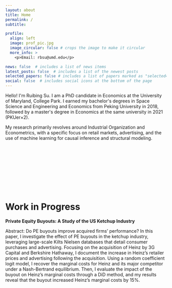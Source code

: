 ```yaml
---
layout: about
title: Home
permalink: /
subtitle:

profile:
  align: left
  image: prof_pic.jpg
  image_circular: false # crops the image to make it circular
  more_info: >
    <p>Email: rbsu@umd.edu</p>

news: false  # includes a list of news items
latest_posts: false  # includes a list of the newest posts
selected_papers: false # includes a list of papers marked as "selected={true}"
social: false  # includes social icons at the bottom of the page
---
```


<body>
    <p>Hello! I'm Ruibing Su. I am a PhD candidate in Economics at the University of Maryland, College Park. I earned my bachelor's degrees in Space Science and Engineering and Economics from Peking University in 2018, followed by a master's degree in Economics at the same university in 2021 (PKUer&times;2).</p>
    <p>My research primarily revolves around Industrial Organization and Econometrics, with a specific focus on retail markets, advertising, and the use of machine learning for causal inference and structural modeling.</p>
</body>



<br><br/><br><br/><br><br/><br><br/>
<body>
    <h1>Work in Progress</h1>
    <p><strong>Private Equity Buyouts: A Study of the US Ketchup Industry </strong></p>
     <p>Abstract: Do PE buyouts improve acquired firms’ performance? In this paper, I investigate the effect of PE buyouts in the ketchup industry, leveraging large-scale Kilts Nielsen databases that detail consumer purchases and advertising. Focusing on the acquisition of Heinz by 3G Capital and Berkshire Hathaway, I document the increase in Heinz’s retailer prices and advertising following the acquisition. Using a random coefficient logit model, I recover the marginal costs for Heinz and its major competitor under a Nash-Bertrand equilibrium. Then, I evaluate the impact of the buyout on Heinz’s marginal costs through a DiD method, and my results reveal that the buyout increased Heinz’s marginal costs by 15%.</p>
</body>





